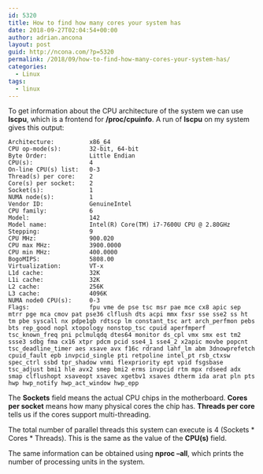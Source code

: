 ```yaml
---
id: 5320
title: How to find how many cores your system has
date: 2018-09-27T02:04:54+00:00
author: adrian.ancona
layout: post
guid: http://ncona.com/?p=5320
permalink: /2018/09/how-to-find-how-many-cores-your-system-has/
categories:
  - Linux
tags:
  - linux
---
```

To get information about the CPU architecture of the system we can use **lscpu**, which is a frontend for **/proc/cpuinfo**. A run of **lscpu** on my system gives this output:

```
Architecture:          x86_64
CPU op-mode(s):        32-bit, 64-bit
Byte Order:            Little Endian
CPU(s):                4
On-line CPU(s) list:   0-3
Thread(s) per core:    2
Core(s) per socket:    2
Socket(s):             1
NUMA node(s):          1
Vendor ID:             GenuineIntel
CPU family:            6
Model:                 142
Model name:            Intel(R) Core(TM) i7-7600U CPU @ 2.80GHz
Stepping:              9
CPU MHz:               900.020
CPU max MHz:           3900.0000
CPU min MHz:           400.0000
BogoMIPS:              5808.00
Virtualization:        VT-x
L1d cache:             32K
L1i cache:             32K
L2 cache:              256K
L3 cache:              4096K
NUMA node0 CPU(s):     0-3
Flags:                 fpu vme de pse tsc msr pae mce cx8 apic sep mtrr pge mca cmov pat pse36 clflush dts acpi mmx fxsr sse sse2 ss ht tm pbe syscall nx pdpe1gb rdtscp lm constant_tsc art arch_perfmon pebs bts rep_good nopl xtopology nonstop_tsc cpuid aperfmperf tsc_known_freq pni pclmulqdq dtes64 monitor ds_cpl vmx smx est tm2 ssse3 sdbg fma cx16 xtpr pdcm pcid sse4_1 sse4_2 x2apic movbe popcnt tsc_deadline_timer aes xsave avx f16c rdrand lahf_lm abm 3dnowprefetch cpuid_fault epb invpcid_single pti retpoline intel_pt rsb_ctxsw spec_ctrl ssbd tpr_shadow vnmi flexpriority ept vpid fsgsbase tsc_adjust bmi1 hle avx2 smep bmi2 erms invpcid rtm mpx rdseed adx smap clflushopt xsaveopt xsavec xgetbv1 xsaves dtherm ida arat pln pts hwp hwp_notify hwp_act_window hwp_epp
```

<!--more-->

The **Sockets** field means the actual CPU chips in the motherboard. **Cores per socket** means how many physical cores the chip has. **Threads per core** tells us if the cores support multi-threading.

The total number of parallel threads this system can execute is 4 (Sockets \* Cores \* Threads). This is the same as the value of the **CPU(s)** field.

The same information can be obtained using **nproc &#8211;all**, which prints the number of processing units in the system.
